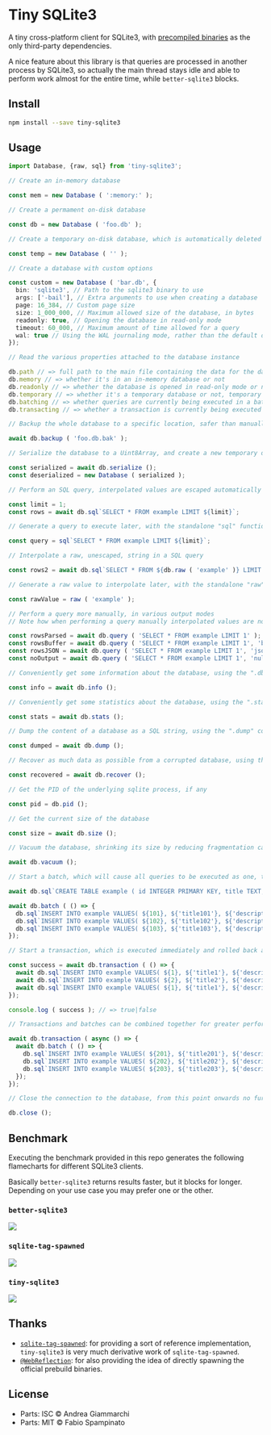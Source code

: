 # Tiny SQLite3

A tiny cross-platform client for SQLite3, with [precompiled binaries](https://github.com/fabiospampinato/sqlite3-binaries) as the only third-party dependencies.

A nice feature about this library is that queries are processed in another process by SQLite3, so actually the main thread stays idle and able to perform work almost for the entire time, while `better-sqlite3` blocks.

## Install

```sh
npm install --save tiny-sqlite3
```

## Usage

```ts
import Database, {raw, sql} from 'tiny-sqlite3';

// Create an in-memory database

const mem = new Database ( ':memory:' );

// Create a permament on-disk database

const db = new Database ( 'foo.db' );

// Create a temporary on-disk database, which is automatically deleted when the database is closed

const temp = new Database ( '' );

// Create a database with custom options

const custom = new Database ( 'bar.db', {
  bin: 'sqlite3', // Path to the sqlite3 binary to use
  args: ['-bail'], // Extra arguments to use when creating a database
  page: 16_384, // Custom page size
  size: 1_000_000, // Maximum allowed size of the database, in bytes
  readonly: true, // Opening the database in read-only mode
  timeout: 60_000, // Maximum amount of time allowed for a query
  wal: true // Using the WAL journaling mode, rather than the default one
});

// Read the various properties attached to the database instance

db.path // => full path to the main file containing the data for the database, or ":memory:" if it's an in-memory database
db.memory // => whether it's in an in-memory database or not
db.readonly // => whether the database is opened in read-only mode or not
db.temporary // => whether it's a temporary database or not, temporary databases are automatically deleted from disk on close
db.batching // => whether queries are currently being executed in a batch or not
db.transacting // => whether a transaction is currently being executed or not

// Backup the whole database to a specific location, safer than manually coping files

await db.backup ( 'foo.db.bak' );

// Serialize the database to a Uint8Array, and create a new temporary database from that Uint8Array

const serialized = await db.serialize ();
const deserialized = new Database ( serialized );

// Perform an SQL query, interpolated values are escaped automatically

const limit = 1;
const rows = await db.sql`SELECT * FROM example LIMIT ${limit}`;

// Generate a query to execute later, with the standalone "sql" function

const query = sql`SELECT * FROM example LIMIT ${limit}`;

// Interpolate a raw, unescaped, string in a SQL query

const rows2 = await db.sql`SELECT * FROM ${db.raw ( 'example' )} LIMIT ${limit}`;

// Generate a raw value to interpolate later, with the standalone "raw" function

const rawValue = raw ( 'example' );

// Perform a query more manually, in various output modes
// Note how when performing a query manually interpolated values are not escaped automatically unless you use the "sql" function

const rowsParsed = await db.query ( 'SELECT * FROM example LIMIT 1' );
const rowsBuffer = await db.query ( 'SELECT * FROM example LIMIT 1', 'buffer' );
const rowsJSON = await db.query ( 'SELECT * FROM example LIMIT 1', 'json' );
const noOutput = await db.query ( 'SELECT * FROM example LIMIT 1', 'null' );

// Conveniently get some information about the database, using the ".dbinfo" command

const info = await db.info ();

// Conveniently get some statistics about the database, using the ".stats" command

const stats = await db.stats ();

// Dump the content of a database as a SQL string, using the ".dump" command

const dumped = await db.dump ();

// Recover as much data as possible from a corrupted database, using the ".recover" command

const recovered = await db.recover ();

// Get the PID of the underlying sqlite process, if any

const pid = db.pid ();

// Get the current size of the database

const size = await db.size ();

// Vacuum the database, shrinking its size by reducing fragmentation caused by deleted pages

await db.vacuum ();

// Start a batch, which will cause all queries to be executed as one, their output won't be available

await db.sql`CREATE TABLE example ( id INTEGER PRIMARY KEY, title TEXT, description TEXT )`;

await db.batch ( () => {
  db.sql`INSERT INTO example VALUES( ${101}, ${'title101'}, ${'description101'} )`;
  db.sql`INSERT INTO example VALUES( ${102}, ${'title102'}, ${'description102'} )`;
  db.sql`INSERT INTO example VALUES( ${103}, ${'title103'}, ${'description103'} )`;
});

// Start a transaction, which is executed immediately and rolled back automatically if the function passed to the "transaction" method throws at any point

const success = await db.transaction ( () => {
  await db.sql`INSERT INTO example VALUES( ${1}, ${'title1'}, ${'description1'} )`;
  await db.sql`INSERT INTO example VALUES( ${2}, ${'title2'}, ${'description2'} )`;
  await db.sql`INSERT INTO example VALUES( ${1}, ${'title1'}, ${'description1'} )`; // This will cause the transaction to be rolled back
});

console.log ( success ); // => true|false

// Transactions and batches can be combined together for greater performance

await db.transaction ( async () => {
  await db.batch ( () => {
    db.sql`INSERT INTO example VALUES( ${201}, ${'title201'}, ${'description201'} )`;
    db.sql`INSERT INTO example VALUES( ${202}, ${'title202'}, ${'description202'} )`;
    db.sql`INSERT INTO example VALUES( ${203}, ${'title203'}, ${'description203'} )`;
  });
});

// Close the connection to the database, from this point onwards no further queries can be executed

db.close ();
```

## Benchmark

Executing the benchmark provided in this repo generates the following flamecharts for different SQLite3 clients.

Basically `better-sqlite3` returns results faster, but it blocks for longer. Depending on your use case you may prefer one or the other.

### `better-sqlite3`

![](resources/screenshots/better-sqlite3.png)

### `sqlite-tag-spawned`

![](resources/screenshots/sqlite-tag-spawned.png)

### `tiny-sqlite3`

![](resources/screenshots/tiny-sqlite3.png)

## Thanks

- [`sqlite-tag-spawned`](https://github.com/WebReflection/sqlite-tag-spawned): for providing a sort of reference implementation, `tiny-sqlite3` is very much derivative work of `sqlite-tag-spawned`.
- [`@WebReflection`](https://github.com/WebReflection): for also providing the idea of directly spawning the official prebuild binaries.

## License

- Parts: ISC © Andrea Giammarchi
- Parts: MIT © Fabio Spampinato
